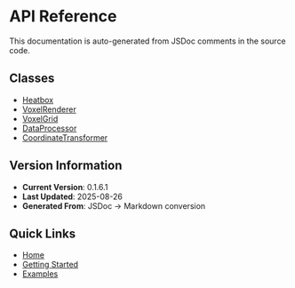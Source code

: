 # API Reference

This documentation is auto-generated from JSDoc comments in the source code.

## Classes

- [Heatbox](Heatbox.md)
- [VoxelRenderer](VoxelRenderer.md)
- [VoxelGrid](VoxelGrid.md)
- [DataProcessor](DataProcessor.md)
- [CoordinateTransformer](CoordinateTransformer.md)

## Version Information

- **Current Version**: 0.1.6.1
- **Last Updated**: 2025-08-26
- **Generated From**: JSDoc → Markdown conversion

## Quick Links

- [Home](Home.md)
- [Getting Started](Getting-Started.md)
- [Examples](Examples.md)
